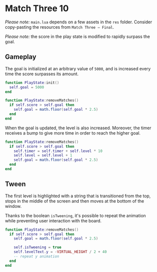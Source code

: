 # Match Three 10

_Please note:_ `main.lua` depends on a few assets in the `res` folder. Consider copy-pasting the resources from `Match Three — Final`.

_Please note:_ the score in the play state is modified to rapidly surpass the goal.

## Gameplay

The goal is initialized at an arbitrary value of `5000`, and is increased every time the score surpasses its amount.

```lua
function PlayState:init()
  self.goal = 5000
end

function PlayState:removeMatches()
  if self.score > self.goal then
    self.goal = math.floor(self.goal * 2.5)
  end
end
```

When the goal is updated, the level is also increased. Moreover, the timer receives a bump to give more time in order to reach the higher goal.

```lua
function PlayState:removeMatches()
  if self.score > self.goal then
    self.timer = self.timer + self.level * 10
    self.level = self.level + 1
    self.goal = math.floor(self.goal * 2.5)
  end
end
```

## Tween

The first level is highlighted with a string that is transitioned from the top, stops in the middle of the screen and then moves at the bottom of the window.

Thanks to the boolean `isTweening`, it's possible to repeat the animation while preventing user interaction with the board.

```lua
function PlayState:removeMatches()
  if self.score > self.goal then
    self.goal = math.floor(self.goal * 2.5)

    self.isTweening = true
    self.levelText.y = -VIRTUAL_HEIGHT / 2 + 40
    -- repeat y animation
  end
end
```
